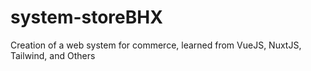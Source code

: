 # system-storeBHX
 Creation of a web system for commerce, learned from VueJS, NuxtJS, Tailwind, and Others
